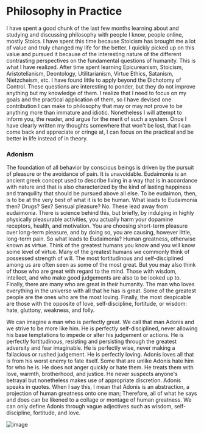 # Philosophy in Practice
I have spent a good chunk of the last few months learning about and studying and discussing philosophy with people I know, people online, mostly Stoics. I have spent this time because Stoicism has brought me a lot of value and truly changed my life for the better. I quickly picked up on this value and pursued it because of the interesting nature of the different contrasting perspectives on the fundamental questions of humanity. This is what I have realized. After time spent learning Epicureanism, Stoicism, Aristotelianism, Deontology, Utilitarianism, Virtue Ethics, Satanism, Nietzcheism, etc. I have found little to apply beyond the Dichotomy of Control. These questions are interesting to ponder, but they do not improve anything but my knowledge of them. I realize that I need to focus on my goals and the practical application of them, so I have devised one contribution I can make to philosophy that may or may not prove to be anything more than immature and idiotic. Nonetheless I will attempt to inform you, the reader, and argue for the merit of such a system. Once I have clearly written my thoughts somewhere that won't be lost, that I can come back and appreciate or cringe at, I can focus on the practical and be better in life instead of in theory.

### Adonism
The foundation of all behavior by conscious beings is driven by the pursuit of pleasure or the avoidance of pain. It is unavoidable. Eudaimonia is an ancient greek concept used to describe living in a way that is in accordance with nature and that is also characterized by the kind of lasting happiness and tranquility that should be pursued above all else. To be eudaimon, then, is to be at the very best of what it is to be human. What leads to Eudaimonia then? Drugs? Sex? Sensual pleasure? No. These lead away from eudaimonia. There is science behind this, but briefly, by indulging in highly physically pleasurable activities, you actually harm your dopamine receptors, health, and motivation. You are choosing short-term pleasure over long-term pleasure, and by doing so, you are causing, however little, long-term pain. So what leads to Eudaimonia? Human greatness, otherwise known as virtue. Think of the greatest humans you know and you will know some level of virtue. Many of the greatest humans we commonly think of possessed strength of will. The most fortitudinous and self-disciplined among us are often seen as some of the most great. But you may also think of those who are great with regard to the mind. Those with wisdom, intellect, and who make good judgements are also to be looked up to. Finally, there are many who are great in their humanity. The man who loves everything in the universe with all that he has is great. Some of the greatest people are the ones who are the most loving. Finally, the most despicable are those with the opposite of love, self-discipline, fortitude, or wisdom: hate, gluttony, weakness, and folly.

We can imagine a man who is perfectly great. We call that man Adonis and we strive to be more like him. He is perfectly self-disciplined, never allowing his base temptations to impede or alter his judgement or actions. He is perfectly fortitudinous, resisting and persisting through the greatest adversity and fear imaginable. He is perfectly wise, never making a fallacious or rushed judgement. He is perfectly loving. Adonis loves all that is from his worst enemy to fate itself. Some that are unlike Adonis hate him for who he is. He does not anger quickly or hate them. He treats them with love, warmth, brotherhood, and justice. He never suspects anyone's betrayal but nonetheless makes use of appropriate discretion. Adonis speaks in quotes. When I say this, I mean that Adonis is an abstraction, a projection of human greatness onto one man; Therefore, all of what he says and does can be likened to a collage or montage of human greatness. We can only define Adonis through vague adjectives such as wisdom, self-discipline, fortitude, and love.

![image](https://github.com/philosopher49328/Letters/assets/150571599/e78d44be-ff89-4a0b-a891-1615900d89dc)

